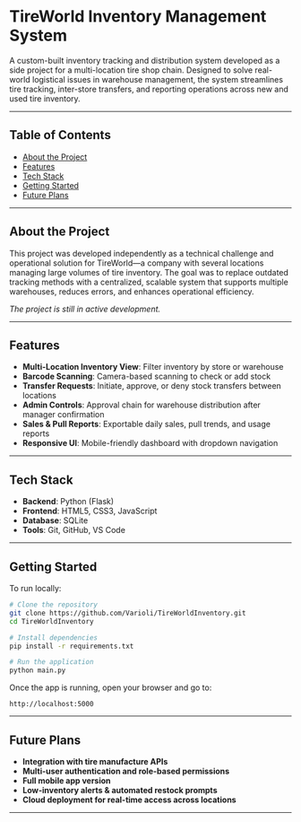 # TireWorld Inventory Management System

A custom-built inventory tracking and distribution system developed as a side project for a multi-location tire shop chain. Designed to solve real-world logistical issues in warehouse management, the system streamlines tire tracking, inter-store transfers, and reporting operations across new and used tire inventory.

---

## Table of Contents

- [About the Project](#about-the-project)
- [Features](#features)
- [Tech Stack](#tech-stack)
- [Getting Started](#getting-started)
- [Future Plans](#future-plans)

---

## About the Project

This project was developed independently as a technical challenge and operational solution for TireWorld—a company with several locations managing large volumes of tire inventory. The goal was to replace outdated tracking methods with a centralized, scalable system that supports multiple warehouses, reduces errors, and enhances operational efficiency.

*The project is still in active development.*

---

## Features

- **Multi-Location Inventory View**: Filter inventory by store or warehouse  
- **Barcode Scanning**: Camera-based scanning to check or add stock  
- **Transfer Requests**: Initiate, approve, or deny stock transfers between locations  
- **Admin Controls**: Approval chain for warehouse distribution after manager confirmation  
- **Sales & Pull Reports**: Exportable daily sales, pull trends, and usage reports  
- **Responsive UI**: Mobile-friendly dashboard with dropdown navigation  

---

## Tech Stack

- **Backend**: Python (Flask)  
- **Frontend**: HTML5, CSS3, JavaScript  
- **Database**: SQLite  
- **Tools**: Git, GitHub, VS Code  

---

## Getting Started

To run locally:

```bash
# Clone the repository
git clone https://github.com/Varioli/TireWorldInventory.git
cd TireWorldInventory

# Install dependencies
pip install -r requirements.txt

# Run the application
python main.py
```

Once the app is running, open your browser and go to:
```
http://localhost:5000
```

---

## Future Plans

- **Integration with tire manufacture APIs** 
- **Multi-user authentication and role-based permissions**  
- **Full mobile app version**  
- **Low-inventory alerts & automated restock prompts**  
- **Cloud deployment for real-time access across locations**  

---